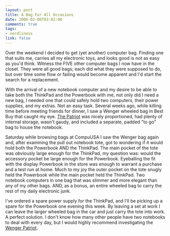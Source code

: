 ```yaml
--- 
layout: post
title: A Bag For All Occasions
date: 2006-02-06T03:02:00
comments: true
tags:
- nerdliness
link: false
---
```

Over the weekend I decided to get (yet another) computer bag. Finding one that suits me, carries all my electronic toys, and looks good is not as easy as you'd think. Witness the FIVE other computer bags I now have in the closet. They were all good bags; each did what they were supposed to do, but over time some flow or failing would become apparent and I'd start the search for a replacement.

With the arrival of a new notebook computer and my desire to be able to take both the ThinkPad and the Powerbook with me, not only did I need a new bag, I needed one that could safely hold two computers, their power supplies, and my extras. Not an easy task. Several weeks ago, while killing time before meeting friends for dinner, I saw a Wenger wheeled bag in Best Buy that caught my eye. <a href="http://www.wengerna.com/browse/product.jsp?prod_id=8239&amp;cat_id=14&amp;cat_name=Wenger%20Gear&amp;sub_cat_id=63" title="The PATRIOT">The Patriot</a> was nicely proportioned, had plenty of internal storage, wasn't gaudy, and included a separate, padded "to go" bag to house the notebook.

Saturday while browsing bags at CompuUSA I saw the Wenger bag again and, after examining the pull out notebook tote, got to wondering if it would hold both the Powerbook AND the ThinkPad. The main pocket of the tote was obviously large enough for the ThinkPad, my question was: would the accessory pocket be large enough for the Powerbook. Eyeballing the fit with the display Powerbook in the store was enough to warrant a purchase and a test run at home. Much to my  joy the outer pocket on the tote snugly held the Powerbook while the main pocket held the ThinkPad.  Two notebook computers in one bag that was slimmer and more elegant than any of my other bags. AND, as a bonus, an entire wheeled bag to carry the rest of my daily electronic junk.

I've ordered a spare power supply for the ThinkPad, and I'll be picking up a spare for the Powerbook one evening this week. By leaving a set at work I can leave the larger wheeled bag in the car and just carry the tote into work. A perfect solution. I don't know how many other people have two notebooks to deal with every day, but I would highly recommend investigating the <a href="http://www.wengerna.com/browse/product.jsp?prod_id=8239&amp;cat_id=14&amp;cat_name=Wenger%20Gear&amp;sub_cat_id=63" title="The PATRIOT">Wenger Patriot</a>.
